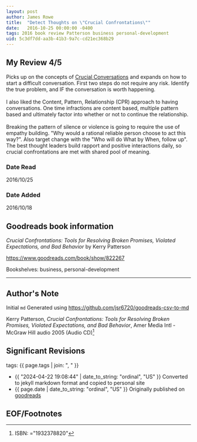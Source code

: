 ```yaml
---
layout: post
author: James Rowe
title:  "Detect Thoughts on \"Crucial Confrontations\""
date:   2016-10-25 00:00:00 -0400
tags: 2016 book review Patterson business personal-development
uid: 5c3df7dd-aa3b-41b3-9a7c-cd21ec368b29
---
```




## My Review 4/5

Picks up on the concepts of [Crucial Conversations](https://www.goodreads.com/book/show/15014) and expands on how to start a difficult conversation. First two steps do not require any risk. Identify the true problem, and IF the conversation is worth happening.<br/><br/>I also liked the Content, Pattern, Relationship (CPR) approach to having conversations. One time infractions are content based, multiple pattern based and ultimately factor into whether or not to continue the relationship.<br/><br/>Breaking the pattern of silence or violence is going to require the use of empathy building. "Why would a rational reliable person choose to act this way?".  Also target change with the "Who will do What by When, follow up". The best thought leaders build rapport and positive interactions daily, so crucial confrontations are met with shared pool of meaning.

### Date Read
2016/10/25

### Date Added
2016/10/18

## Goodreads book information

*Crucial Confrontations: Tools for Resolving Broken Promises, Violated Expectations, and Bad Behavior* by Kerry Patterson

https://www.goodreads.com/book/show/822267

Bookshelves: business, personal-development

---

## Author's Note

Initial `md` Generated using https://github.com/jsr6720/goodreads-csv-to-md

Kerry Patterson, *Crucial Confrontations: Tools for Resolving Broken Promises, Violated Expectations, and Bad Behavior*,  Amer Media Intl - McGraw Hill audio 2005 (Audio CD)[^1]

## Significant Revisions

tags: {{ page.tags | join: ", " }} <!-- todo move this somewhere -->

- {{ "2024-04-22 19:08:44" | date_to_string: "ordinal", "US" }} Converted to jekyll markdown format and copied to personal site
- {{ page.date | date_to_string: "ordinal", "US" }} Originally published on [goodreads](https://www.goodreads.com)

## EOF/Footnotes

[^1]: ISBN: ="1932378820"